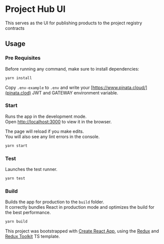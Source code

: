 # Project Hub UI

This serves as the UI for publishing products to the project registry contracts

## Usage

### Pre Requisites

Before running any command, make sure to install dependencies:

```sh
yarn install
```

Copy `.env-example` to `.env` and write your [https://www.pinata.cloud/](pinata.clod) JWT and GATEWAY environment variable.

### Start

Runs the app in the development mode.\
Open [http://localhost:3000](http://localhost:3000) to view it in the browser.

The page will reload if you make edits.\
You will also see any lint errors in the console.

```sh
yarn start
```

### Test

Launches the test runner.

```sh
yarn test
```

### Build

Builds the app for production to the `build` folder.\
It correctly bundles React in production mode and optimizes the build for the best performance.

```sh
yarn build
```

This project was bootstrapped with [Create React App](https://github.com/facebook/create-react-app), using the [Redux](https://redux.js.org/) and [Redux Toolkit](https://redux-toolkit.js.org/) TS template.
